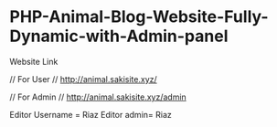 # PHP-Animal-Blog-Website-Fully-Dynamic-with-Admin-panel

Website Link

// For User //
http://animal.sakisite.xyz/

// For Admin //
http://animal.sakisite.xyz/admin

Editor Username = Riaz
Editor admin= Riaz
